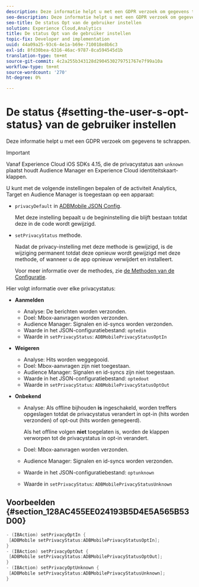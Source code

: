 ```yaml
---
description: Deze informatie helpt u met een GDPR verzoek om gegevens te schrappen.
seo-description: Deze informatie helpt u met een GDPR verzoek om gegevens te schrappen.
seo-title: De status Opt van de gebruiker instellen
solution: Experience Cloud,Analytics
title: De status Opt van de gebruiker instellen
topic-fix: Developer and implementation
uuid: 44a09a25-93c6-4e1a-b69e-710018e8b6c3
exl-id: 8fd30bea-6316-46ac-9787-8ca594545d1b
translation-type: tm+mt
source-git-commit: 4c2a255b343128d2904530279751767e7f99a10a
workflow-type: tm+mt
source-wordcount: '270'
ht-degree: 0%

---
```


# De status {#setting-the-user-s-opt-status} van de gebruiker instellen

Deze informatie helpt u met een GDPR verzoek om gegevens te schrappen.

>[!IMPORTANT]
>
>Vanaf Experience Cloud iOS SDKs 4.15, die de privacystatus aan `unknown` plaatst houdt Audience Manager en Experience Cloud identiteitskaart- klappen.

U kunt met de volgende instellingen bepalen of de activiteit Analytics, Target en Audience Manager is toegestaan op een apparaat:

* `privacyDefault` in  [ADBMobile JSON Config](/help/ios/configuration/json-config/json-config.md).

   Met deze instelling bepaalt u de begininstelling die blijft bestaan totdat deze in de code wordt gewijzigd.

* `setPrivacyStatus` methode.

   Nadat de privacy-instelling met deze methode is gewijzigd, is de wijziging permanent totdat deze opnieuw wordt gewijzigd met deze methode, of wanneer u de app opnieuw verwijdert en installeert.

   Voor meer informatie over de methodes, zie [de Methoden van de Configuratie](/help/ios/configuration/json-config/json-config.md).

Hier volgt informatie over elke privacystatus:

* **Aanmelden**

   * Analyse: De berichten worden verzonden.
   * Doel: Mbox-aanvragen worden verzonden.
   * Audience Manager: Signalen en id-syncs worden verzonden.
   * Waarde in het JSON-configuratiebestand: `optedin`
   * Waarde in `setPrivacyStatus`: `ADBMobilePrivacyStatusOptIn`

* **Weigeren**

   * Analyse: Hits worden weggegooid.
   * Doel: Mbox-aanvragen zijn niet toegestaan.
   * Audience Manager: Signalen en id-syncs zijn niet toegestaan.
   * Waarde in het JSON-configuratiebestand: `optedout`
   * Waarde in `setPrivacyStatus`: `ADBMobilePrivacyStatusOptOut`

* **Onbekend**

   * Analyse: Als offline bijhouden **is** ingeschakeld, worden treffers opgeslagen totdat de privacystatus verandert in opt-in (hits worden verzonden) of opt-out (hits worden genegeerd).

      Als het offline volgen **niet** toegelaten is, worden de klappen verworpen tot de privacystatus in opt-in verandert.

   * Doel: Mbox-aanvragen worden verzonden.
   * Audience Manager: Signalen en id-syncs worden verzonden.
   * Waarde in het JSON-configuratiebestand: `optunknown`
   * Waarde in `setPrivacyStatus`: `ADBMobilePrivacyStatusUnknown`

## Voorbeelden {#section_128AC455EE024193B5D4E5A565B53D00}

```objective-c
- (IBAction) setPrivacyOptIn { 
 [ADBMobile setPrivacyStatus:ADBMobilePrivacyStatusOptIn]; 
} 
- (IBAction) setPrivacyOptOut { 
 [ADBMobile setPrivacyStatus:ADBMobilePrivacyStatusOptOut]; 
} 
- (IBAction) setPrivacyOptUnknown { 
 [ADBMobile setPrivacyStatus:ADBMobilePrivacyStatusUnknown]; 
}
```
